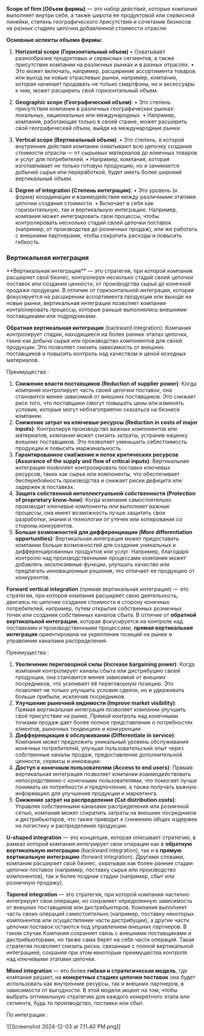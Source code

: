 **Scope of firm (Объем фирмы)** — это набор действий, которые компания выполняет внутри себя, а также широта ее продуктовой или сервисной линейки, степень географического присутствия и сочетание бизнесов на разных стадиях цепочки добавленной стоимости отрасли.

**Основные аспекты объема фирмы:**
1. **Horizontal scope (Горизонтальный объем)**
• Охватывает разнообразие продуктовых и сервисных сегментов, а также присутствие компании на различных рынках и в разных отраслях.
• Это может включать, например, расширение ассортимента товаров или выход на новые отраслевые рынки, например, компания, которая начинает продавать не только смартфоны, но и аксессуары к ним, может расширить свой горизонтальный объем.

2. **Geographic scope (Географический объем)**:
• Это степень присутствия компании в различных географических рынках: локальных, национальных или международных.
• Например, компания, работающая только в своей стране, может расширить свой географический объем, выйдя на международные рынки.

3. **Vertical scope (Вертикальный объем)**:
• Это степень, в которой внутренние действия компании охватывают всю цепочку создания стоимости отрасли — от сырьевых материалов до конечных товаров и услуг для потребителей.
• Например, компания, которая изготавливает не только готовую продукцию, но и занимается добычей сырья или переработкой, будет иметь более широкий вертикальный объем.

4. **Degree of integration (Степень интеграции)**:
• Это уровень (и форма) координации и взаимодействия между различными этапами цепочки создания стоимости.
• Включает в себя как горизонтальную, так и вертикальную интеграцию. Например, компания может интегрировать свои процессы, чтобы контролировать несколько стадий своей цепочки поставок (например, от производства до розничных продаж), или же работать с внешними партнерами, чтобы сократить расходы и повысить гибкость.


<h3>Вертикальная интеграция</h3>  
**Вертикальная интеграция** — это стратегия, при которой компания расширяет свой бизнес, контролируя несколько стадий своей цепочки поставок или создания ценности, от производства сырья до конечной продажи продукции. В отличие от горизонтальной интеграции, которая фокусируется на расширении ассортимента продукции или выходе на новые рынки, вертикальная интеграция позволяет компании контролировать процессы, которые раньше выполнялись внешними поставщиками или подрядчиками.

**Обратная вертикальная интеграция** (backward integration): Компания контролирует стадии, находящиеся на более ранних этапах цепочки, такие как добыча сырья или производство компонентов для своей продукции. Это позволяет снизить зависимость от внешних поставщиков и повысить контроль над качеством и ценой исходных материалов.

Преимущества : 
1. **Снижение власти поставщиков (Reduction of supplier power)**: Когда компания контролирует часть своей цепочки поставок, она становится менее зависимой от внешних поставщиков. Это снижает риск того, что поставщики смогут повышать цены или изменять условия, которые могут неблагоприятно сказаться на бизнесе компании.
2. **Снижение затрат на ключевые ресурсы (Reduction in costs of major inputs)**: Контролируя производство важных компонентов или материалов, компания может снизить затраты, устранив наценку внешних поставщиков. Это позволяет уменьшить себестоимость продукции и повысить маржинальность.
3. **Гарантированное снабжение и поток критических ресурсов (Assurance of the supply and flow of critical inputs)**: Вертикальная интеграция позволяет контролировать поставки ключевых ресурсов, таких как сырье или компоненты, что обеспечивает бесперебойность производства и снижает риски дефицита или задержек в поставках.
4. **Защита собственной интеллектуальной собственности (Protection of proprietary know-how)**: Когда компания самостоятельно производит ключевые компоненты или выполняет важные процессы, она имеет возможность лучше защитить свои разработки, знания и технологии от утечек или копирования со стороны конкурентов.
5. **Больше возможностей для дифференциации (More differentiation opportunities)**: Вертикальная интеграция может предоставить компании больше возможностей для создания уникальных и дифференцированных продуктов или услуг. Например, благодаря контролю над производственными процессами компания может добавлять эксклюзивные функции, улучшать качество или предлагать инновационные решения, что отличает ее продукцию от конкурентов.


**Forward vertical integration** (прямая вертикальная интеграция) — это стратегия, при которой компания расширяет свою деятельность, двигаясь по цепочке создания стоимости в сторону конечных потребителей, например, путем открытия собственных розничных точек или создания собственных каналов сбыта. В отличие от **обратной вертикальной интеграции**, которая фокусируется на контроле над поставками и производственными процессами, **прямая вертикальная интеграция** ориентирована на укрепление позиций на рынке и управление каналами распределения.

Преимущества : 
1. **Увеличение переговорной силы (Increase bargaining power)**:  Когда компания контролирует каналы сбыта или дистрибуцию своей продукции, она становится менее зависимой от внешних посредников, что усиливает её переговорную позицию. Это позволяет не только улучшить условия сделок, но и удерживать больше прибыли, исключив посредников.
2. **Улучшение рыночной видимости (Improve market visibility)**: Прямая вертикальная интеграция позволяет компании улучшить своё присутствие на рынке. Прямой контроль над конечными точками продаж дает более полное представление о потребностях клиентов, рыночных тенденциях и конкуренции.
3. **Дифференциация в обслуживании (Differentiate in service)**: Компания может предложить уникальный уровень обслуживания конечных потребителей, улучшая пользовательский опыт через собственные каналы продаж, предоставление дополнительной ценности, сервисы и инновации.
4. **Доступ к конечным пользователям (Access to end users)**: Прямая вертикальная интеграция позволяет компании взаимодействовать непосредственно с конечными пользователями, что помогает лучше понимать их потребности и предпочтения, а также получать важную информацию для улучшения продукции и маркетинга.
5. **Снижение затрат на распределение (Cut distribution costs)**: Управляя собственными каналами распределения или розничной сетью, компания может сократить затраты на внешних посредников и дистрибьюторов, что также приводит к снижению общих издержек на логистику и распределение продукции.


**U-shaped integration** — это концепция, которая описывает стратегию, в рамках которой компания интегрирует свои операции как в **обратную вертикальную интеграцию** (backward integration), так и в **прямую вертикальную интеграцию** (forward integration). Другими словами, компания расширяет свой бизнес, охватывая как более ранние стадии цепочки поставок (например, поставку сырья или производство компонентов), так и более поздние стадии (например, сбыт или розничную продажу).

**Tapered integration** — это стратегия, при которой компания частично интегрирует свои операции, но сохраняет определенную зависимость от внешних поставщиков или дистрибьюторов. Компания выполняет часть своих операций самостоятельно (например, поставку некоторых компонентов или осуществление части дистрибуции), а другие части цепочки поставок остаются под управлением внешних партнеров. В таком случае  Компания сохраняет связь с внешними поставщиками и дистрибьюторами, но также сама берет на себя части операций. Такая стратегия позволяет снизить риски, связанные с полной вертикальной интеграцией, сохраняя при этом некоторые преимущества контроля над ключевыми этапами цепочки.

**Mixed integration** — это более **гибкая и стратегическая модель**, где компания решает, на **конкретных стадиях цепочки поставок** она будет использовать как внутренние ресурсы, так и внешних партнеров, в зависимости от выгодности. В этой модели акцент на том, чтобы выбрать оптимальную стратегию для каждого конкретного этапа или сегмента, будь то производство, поставки или сбыт.

По интеграции : 

![[Screenshot 2024-12-03 at 7.11.40 PM.png]]





